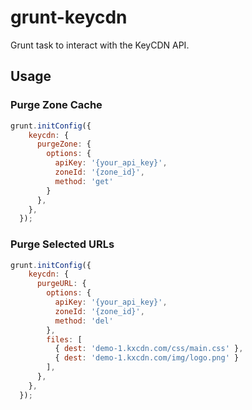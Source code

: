 # grunt-keycdn

Grunt task to interact with the KeyCDN API.

## Usage

### Purge Zone Cache

~~~js
grunt.initConfig({
    keycdn: {
      purgeZone: {
        options: {
          apiKey: '{your_api_key}',
          zoneId: '{zone_id}',
          method: 'get'
        }
      },
    },
  });
~~~

### Purge Selected URLs

~~~js
grunt.initConfig({
    keycdn: {
      purgeURL: {
        options: {
          apiKey: '{your_api_key}',
          zoneId: '{zone_id}',
          method: 'del'
        },
        files: [
          { dest: 'demo-1.kxcdn.com/css/main.css' },
          { dest: 'demo-1.kxcdn.com/img/logo.png' }
        ],
      },
    },
  });
~~~
